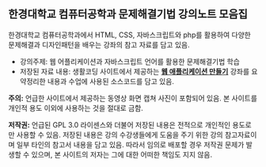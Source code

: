 ## 한경대학교 컴퓨터공학과 문제해결기법 강의노트 모음집

한경대학교 컴퓨터공학과에서 HTML, CSS, 자바스크립트와 php를 활용하여 다양한 문제해결과 디자인패턴을 배우는 강좌의 참고 자료를 담고 있음.

* 강의주제: 웹 어플리케이션과 자바스크립트 언어를 활용한 문제해결기법 학습
* 저장된 자료 내용: 생활코딩 사이트에서 제공하는 [**웹 애플리케이션 만들기**](https://opentutorials.org/course/1688) 강좌를 요약정리한 내용과 수업에 사용된 소스코드를 담고 있음.

**주의:** 언급한 사이트에서 제공하는 동영상 화면 캡쳐 사진이 포함되어 있음. 본 사이트를 개인적 용도 이외에 사용하는 것을 절대로 금함.

**저작권:** 언급된 GPL 3.0 라이센스와 더불어 저장된 내용은 전적으로 개인적인 용도로만 사용할 수 있음. 저장된 내용은 강의 수강생들에게 도움을 주기 위한 강의 참고자료이며 일부 타인의 참고서 내용을 담고 있음. 따라서 임의로 배포할 경우 저작권 문제가 발생할 수 있으며, 본 사이트의 저자는 그에 대한 어떠한 책임도 지지 않음.
